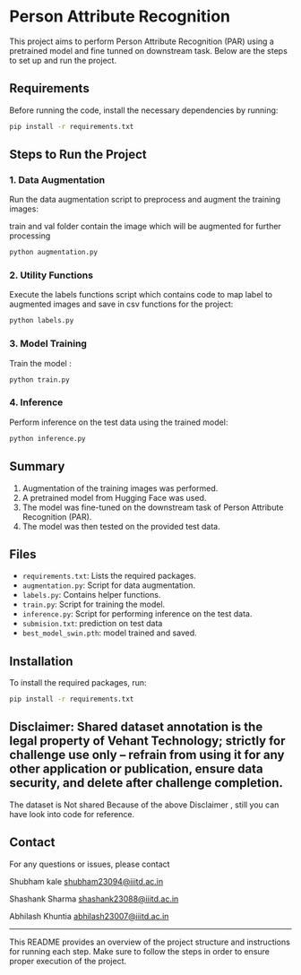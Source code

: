 
# Person Attribute Recognition

This project aims to perform Person Attribute Recognition (PAR) using a pretrained model and fine tunned on downstream task. Below are the steps to set up and run the project.

## Requirements

Before running the code, install the necessary dependencies by running:

```bash
pip install -r requirements.txt
```

## Steps to Run the Project

### 1. Data Augmentation

Run the data augmentation script to preprocess and augment the training images:

train and val folder contain the image which will be augmented for further processing

```bash
python augmentation.py
```

### 2. Utility Functions

Execute the labels functions script which contains code to map label to augmented images and save in csv functions for the project:

```bash
python labels.py
```

### 3. Model Training

Train the model :


```bash
python train.py
```

### 4. Inference

Perform inference on the test data using the trained model:

```bash
python inference.py
```

## Summary

1. Augmentation of the training images was performed.
2. A pretrained model from Hugging Face was used.
3. The model was fine-tuned on the downstream task of Person Attribute Recognition (PAR).
4. The model was then tested on the provided test data.

## Files

- `requirements.txt`: Lists the required packages.
- `augmentation.py`: Script for data augmentation.
- `labels.py`: Contains helper functions.
- `train.py`: Script for training the model.
- `inference.py`: Script for performing inference on the test data.
- `submision.txt`: prediction on test data
- `best_model_swin.pth`: model trained and saved.

## Installation

To install the required packages, run:

```bash
pip install -r requirements.txt
```
## Disclaimer: Shared dataset annotation is the legal property of Vehant Technology; strictly for challenge use only – refrain from using it for any other application or publication, ensure data security, and delete after challenge completion. 
The dataset is Not shared Because of the above Disclaimer , still you can have look into code for reference.

## Contact

For any questions or issues, please contact 

Shubham kale 
shubham23094@iiitd.ac.in

Shashank Sharma 
shashank23088@iiitd.ac.in

Abhilash Khuntia
abhilash23007@iiitd.ac.in

---

This README provides an overview of the project structure and instructions for running each step. Make sure to follow the steps in order to ensure proper execution of the project.
